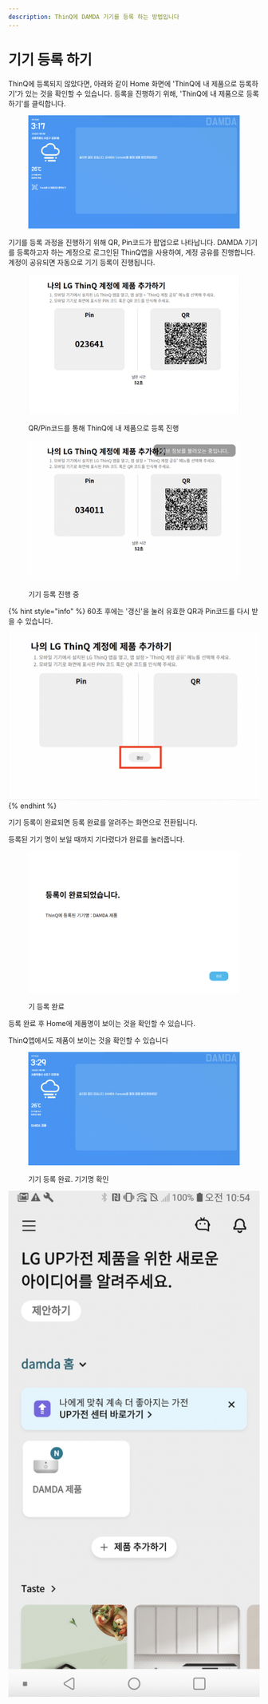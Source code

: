 ```yaml
---
description: ThinQ에 DAMDA 기기를 등록 하는 방법입니다
---
```


# 기기 등록 하기

ThinQ에 등록되지 않았다면, 아래와 같이 Home 화면에 'ThinQ에 내 제품으로 등록하기'가 있는 것을 확인할 수 있습니다. 등록을 진행하기 위해, 'ThinQ에 내 제품으로 등록하기'를 클릭합니다.

<figure><img src="../../../.gitbook/assets/image (17).png" alt=""><figcaption></figcaption></figure>

기기를 등록 과정을 진행하기 위해 QR, Pin코드가 팝업으로 나타납니다. DAMDA 기기를 등록하고자 하는 계정으로 로그인된 ThinQ앱을 사용하여, 계정 공유를 진행합니다. 계정이 공유되면 자동으로 기기 등록이 진행됩니다.

<figure><img src="../../../.gitbook/assets/image (47).png" alt=""><figcaption><p>QR/Pin코드를 통해 ThinQ에 내 제품으로 등록 진행</p></figcaption></figure>

<figure><img src="../../../.gitbook/assets/image (55).png" alt=""><figcaption><p>기기 등록 진행 중</p></figcaption></figure>

{% hint style="info" %}
60초 후에는 '갱신'을 눌러 유효한 QR과 Pin코드를 다시 받을 수 있습니다.

![](<../../../.gitbook/assets/image (52).png>)
{% endhint %}



기기 등록이 완료되면 등록 완료를 알려주는 화면으로 전환됩니다.&#x20;

등록된 기기 명이 보일 때까지 기다렸다가 완료를 눌러줍니다.

<figure><img src="../../../.gitbook/assets/image (51).png" alt=""><figcaption><p>기 등록 완료</p></figcaption></figure>

등록 완료 후 Home에 제품명이 보이는 것을 확인할 수 있습니다.&#x20;

ThinQ앱에서도 제품이 보이는 것을 확인할 수 있습니다

<figure><img src="../../../.gitbook/assets/image (54).png" alt=""><figcaption><p>기기 등록 완료. 기기명 확인</p></figcaption></figure>

<img src="../../../.gitbook/assets/image (4) (6).png" alt="" data-size="original">
